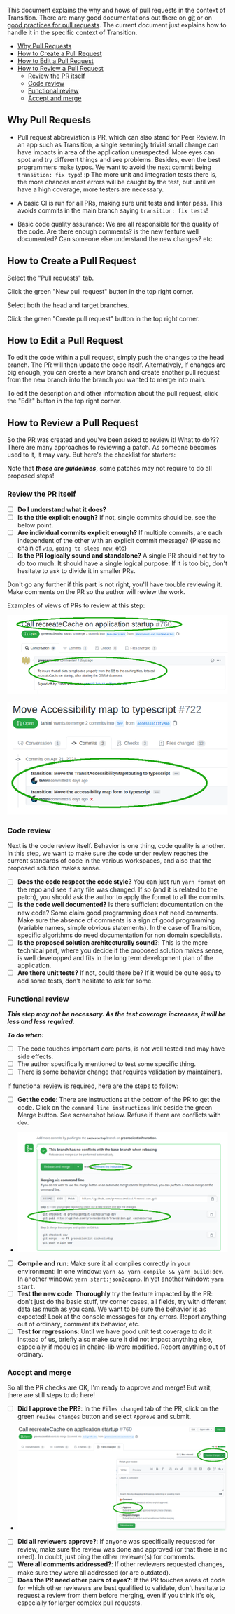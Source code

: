 This document explains the why and hows of pull requests in the context of Transition. There are many good documentations out there on [git](https://git-scm.com/book/en/v2) or on [good practices for pull requests](https://www.atlassian.com/blog/git/written-unwritten-guide-pull-requests). The current document just explains how to handle it in the specific context of Transition.

- [Why Pull Requests](#why-pull-requests)
- [How to Create a Pull Request](#how-to-create-a-pull-request)
- [How to Edit a Pull Request](#how-to-edit-a-pull-request)
- [How to Review a Pull Request](#how-to-review-a-pull-request)
  - [Review the PR itself](#review-the-pr-itself)
  - [Code review](#code-review)
  - [Functional review](#functional-review)
  - [Accept and merge](#accept-and-merge)

## Why Pull Requests

* Pull request abbreviation is PR, which can also stand for Peer Review. In an app such as Transition, a single seemingly trivial small change can have impacts in area of the application unsuspected. More eyes can spot and try different things and see problems. Besides, even the best programmers make typos. We want to avoid the next commit being `transition: fix typo`! :p  The more unit and integration tests there is, the more chances most errors will be caught by the test, but until we have a high coverage, more testers are necessary.

* A basic CI is run for all PRs, making sure unit tests and linter pass. This avoids commits in the main branch saying `transition: fix tests`!

* Basic code quality assurance: We are all responsible for the quality of the code. Are there enough comments? is the new feature well documented? Can someone else understand the new changes? etc.

## How to Create a Pull Request

Select the "Pull requests" tab.

Click the green "New pull request" button in the top right corner.

Select both the head and target branches.

Click the green "Create pull request" button in the top right corner.

## How to Edit a Pull Request

To edit the code within a pull request, simply push the changes to the head branch. The PR will then update the code itself. Alternatively, if changes are big enough, you can create a new branch and create another pull request from the new branch into the branch you wanted to merge into main.

To edit the description and other information about the pull request, click the "Edit" button in the top right corner.

## How to Review a Pull Request

So the PR was created and you've been asked to review it! What to do??? There are many approaches to reviewing a patch. As someone becomes used to it, it may vary. But here's the checklist for starters:

Note that ***these are guidelines***, some patches may not require to do all proposed steps!

### Review the PR itself

- [ ] **Do I understand what it does?**
- [ ] **Is the title explicit enough?** If not, single commits should be, see the below point.
- [ ] **Are individual commits explicit enough?** If multiple commits, are each independent of the other with an explicit commit message? (Please no chain of `wip`, `going to sleep now`, etc)
- [ ] **Is the PR logically sound and standalone?** A single PR should not try to do too much. It should have a single logical purpose. If it is too big, don't hesitate to ask to divide it in smaller PRs.

Don't go any further if this part is not right, you'll have trouble reviewing it. Make comments on the PR so the author will review the work.

Examples of views of PRs to review at this step:

![Single commit](images/PRs/singleCommit.png)

![Multiple commits](images/PRs/multipleCommits.png)


### Code review

Next is the code review itself. Behavior is one thing, code quality is another. In this step, we want to make sure the code under review reaches the current standards of code in the various workspaces, and also that the proposed solution makes sense.

- [ ] **Does the code respect the code style?** You can just run `yarn format` on the repo and see if any file was changed. If so (and it is related to the patch), you should ask the author to apply the format to all the commits.
- [ ] **Is the code well documented?** Is there sufficient documentation on the new code? Some claim good programming does not need comments. Make sure the absence of comments is a sign of good programming (variable names, simple obvious statements). In the case of Transition, specific algorithms do need documentation for non domain specialists.
- [ ] **Is the proposed solution architecturally sound?**: This is the more technical part, where you decide if the proposed solution makes sense, is well developped and fits in the long term development plan of the application.
- [ ] **Are there unit tests?** If not, could there be? If it would be quite easy to add some tests, don't hesitate to ask for some.

### Functional review

***This step may not be necessary. As the test coverage increases, it will be less and less required.***

***To do when:***

- [ ] The code touches important core parts, is not well tested and may have side effects.
- [ ] The author specifically mentioned to test some specific thing.
- [ ] There is some behavior change that requires validation by maintainers.

If functional review is required, here are the steps to follow:

- [ ] **Get the code**: There are instructions at the bottom of the PR to get the code. Click on the `command line instructions` link beside the green Merge button. See screenshot below. Refuse if there are conflicts with `dev`.

- ![Get the code](images/PRs/getTheCode.png)

- [ ] **Compile and run**: Make sure it all compiles correctly in your environment: In one window: `yarn && yarn compile && yarn build:dev`. In another window: `yarn start:json2capnp`. In yet another window: `yarn start`.
- [ ] **Test the new code**: **Thoroughly** try the feature impacted by the PR: don't just do the basic stuff, try corner cases, all fields, try with different data (as much as you can). We want to be sure the behavior is as expected! Look at the console messages for any errors. Report anything out of ordinary, comment its behavior, etc.
- [ ] **Test for regressions**: Until we have good unit test coverage to do it instead of us, briefly also make sure it did not impact anything else, especially if modules in chaire-lib were modified. Report anything out of ordinary.

### Accept and merge

So all the PR checks are OK, I'm ready to approve and merge! But wait, there are still steps to do here!

- [ ] **Did I approve the PR?**: In the `Files changed` tab of the PR, click on the green `review changes` button and select `Approve` and submit.

- ![Approve the PR](images/PRs/approvePR.png)


- [ ] **Did all reviewers approve?**: If anyone was specifically requested for review, make sure the review was done and approved (or that there is no need). In doubt, just ping the other reviewer(s) for comments.
- [ ] **Were all comments addressed?**: If other reviewers requested changes, make sure they were all addressed (or are outdated).
- [ ] **Does the PR need other pairs of eyes?**: If the PR touches areas of code for which other reviewers are best qualified to validate, don't hesitate to request a review from them before merging, even if you think it's ok, especially for larger complex pull requests.